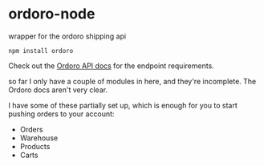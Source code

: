 # ordoro-node
wrapper for the ordoro shipping api

`npm install ordoro`

Check out the [Ordoro API docs](http://docs.ordoro.apiary.io/) for the endpoint requirements.

so far I only have a couple of modules in here, and they're incomplete. The Ordoro docs aren't very clear.

I have some of these partially set up, which is enough for you to start pushing orders to your account:
- Orders
- Warehouse
- Products
- Carts
